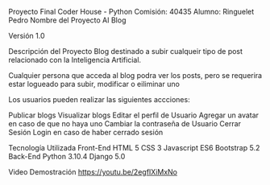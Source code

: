 Proyecto Final Coder House - Python
Comisión: 40435
Alumno: Ringuelet Pedro
Nombre del Proyecto
AI Blog

Versión
1.0

Descripción del Proyecto
Blog destinado a subir cualqueir tipo de post relacionado con la Inteligencia Artificial.

Cualquier persona que acceda al blog podra ver los posts, pero se requerira estar logueado para subir, modificar o eiliminar uno

Los usuarios pueden realizar las siguientes accciones:

Publicar blogs
Visualizar blogs
Editar el perfil de Usuario
Agregar un avatar en caso de que no haya uno
Cambiar la contraseña de Usuario
Cerrar Sesión
Login en caso de haber cerrado sesión

Tecnología Utilizada
Front-End
HTML 5
CSS 3
Javascript ES6
Bootstrap 5.2
Back-End
Python 3.10.4
Django 5.0

Video Demostración
https://youtu.be/2egfIXiMxNo
